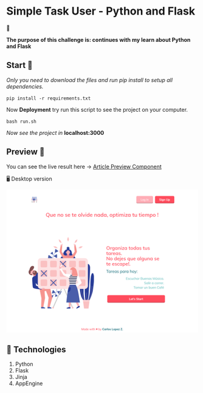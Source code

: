 # Simple Task User - Python and Flask

:memo:

  **The purpose of this challenge is: continues with my learn about Python and Flask**

## Start 🚀

_Only you need to download the files and run pip install to setup all dependencies._

```
pip install -r requirements.txt
```

Now **Deployment** try run this script to see the project on your computer.

```
bash run.sh
```
_Now see the project in_ **localhost:3000**

## Preview :art:

You can see the live result here → [Article Preview Component](https://todo-user-project.uc.r.appspot.com/home)

🖥 Desktop version

![](./design/task-user-288918.uc.r.appspot.com_home.png)


## :pill: Technologies
1. Python
2. Flask
3. Jinja
4. AppEngine
